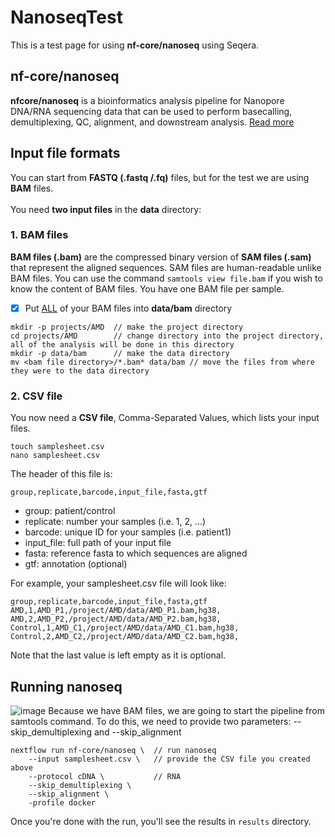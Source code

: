 # NanoseqTest
This is a test page for using **nf-core/nanoseq** using Seqera. 

## nf-core/nanoseq
**nfcore/nanoseq** is a bioinformatics analysis pipeline for Nanopore DNA/RNA sequencing data that can be used to perform basecalling, demultiplexing, QC, alignment, and downstream analysis. [Read more](https://nf-co.re/nanoseq/3.1.0/)  
  
## Input file formats
You can start from **FASTQ (.fastq /.fq)** files, but for the test we are using **BAM** files.<br/>
 <br/>
You need **two input files** in the **data** directory:
### 1. BAM files
**BAM files (.bam)** are the compressed binary version of **SAM files (.sam)** that represent the aligned sequences. SAM files are human-readable unlike BAM files. 
You can use the command `samtools view file.bam` if you wish to know the content of BAM files. You have one BAM file per sample.
- [x] Put <ins>ALL</ins> of your BAM files into **data/bam** directory
```
mkdir -p projects/AMD  // make the project directory
cd projects/AMD        // change directory into the project directory, all of the analysis will be done in this directory
mkdir -p data/bam      // make the data directory
mv <bam file directory>/*.bam* data/bam // move the files from where they were to the data directory
```
### 2. CSV file
You now need a **CSV file**, Comma-Separated Values, which lists your input files.  
```
touch samplesheet.csv
nano samplesheet.csv
```
The header of this file is:
```
group,replicate,barcode,input_file,fasta,gtf
```
- group: patient/control
- replicate: number your samples (i.e. 1, 2, ...)
- barcode: unique ID for your samples (i.e. patient1)
- input_file: full path of your input file
- fasta: reference fasta to which sequences are aligned
- gtf: annotation (optional)
  
For example, your samplesheet.csv file will look like:
```
group,replicate,barcode,input_file,fasta,gtf
AMD,1,AMD_P1,/project/AMD/data/AMD_P1.bam,hg38,
AMD,2,AMD_P2,/project/AMD/data/AMD_P2.bam,hg38,
Control,1,AMD_C1,/project/AMD/data/AMD_C1.bam,hg38,
Control,2,AMD_C2,/project/AMD/data/AMD_C2.bam,hg38,
```
Note that the last value is left empty as it is optional.


## Running nanoseq
![image](https://github.com/user-attachments/assets/4b3c523f-a22b-459b-83e7-75e9d6ffe5d6)
Because we have BAM files, we are going to start the pipeline from samtools command.
To do this, we need to provide two parameters: --skip_demultiplexing and --skip_alignment
```
nextflow run nf-core/nanoseq \  // run nanoseq
    --input samplesheet.csv \   // provide the CSV file you created above
    --protocol cDNA \           // RNA
    --skip_demultiplexing \
    --skip_alignment \
    -profile docker
```

Once you're done with the run, you'll see the results in `results` directory.

